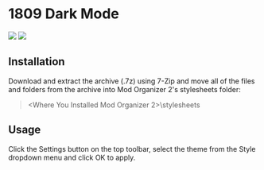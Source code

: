 # 1809 Dark Mode

![](https://i.imgur.com/tVt1tMU.png)
![](https://staticdelivery.nexusmods.com/mods/1704/images/24006/24006-1587914446-1164006035.png)

## Installation

Download and extract the archive (.7z) using 7-Zip and move all of the files and folders from the archive into Mod Organizer 2's stylesheets folder:

> <Where You Installed Mod Organizer 2>\stylesheets

## Usage

Click the Settings button on the top toolbar, select the theme from the Style dropdown menu and click OK to apply.
